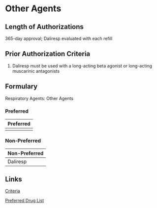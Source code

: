 # Other Agents

## Length of Authorizations

365-day approval; Daliresp evaluated with each refill

## Prior Authorization Criteria

1. Daliresp must be used with a long-acting beta agonist or long-acting muscarinic antagonists

## Formulary

Respiratory Agents: Other Agents

### Preferred

| Preferred |
| :-------- |
|           |

### Non-Preferred

| Non-Preferred |
| :------------ |
| Daliresp      |

## Links

[Criteria](https://pharmacy.medicaid.ohio.gov/sites/default/files/20221001_UPDL_Criteria_APPROVED.pdf#page=97)

[Preferred Drug List](https://pharmacy.medicaid.ohio.gov/sites/default/files/20221001_UPDL_APPROVED_.pdf#page=32)